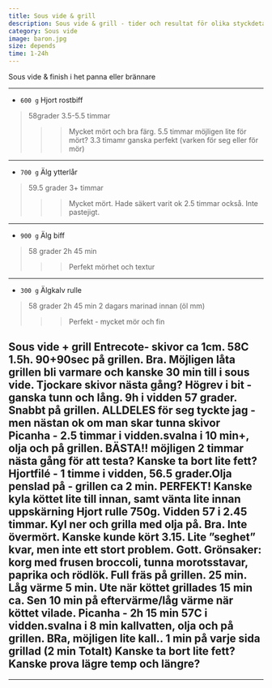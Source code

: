 ```yaml
---
title: Sous vide & grill 
description: Sous vide & grill - tider och resultat för olika styckdetaljer och kött
category: Sous vide
image: baron.jpg
size: depends
time: 1-24h
---
```


 Sous vide & finish i het panna eller brännare

---

* `600 g` Hjort rostbiff 
> 58grader
> 3.5-5.5 timmar
>>> Mycket mört och bra färg. 5.5 timmar möjligen lite för mört? 3.3 timamr ganska perfekt (varken för seg eller för mör)

---

* `700 g` Älg ytterlår 
> 59.5 grader
> 3+ timmar
>>> Mycket mört. Hade säkert varit ok 2.5 timmar också. Inte pastejigt.

---

* `900 g` Älg biff 
> 58 grader
> 2h 45 min
>>> Perfekt mörhet och textur

---

* `300 g` Älgkalv rulle 
> 58 grader
> 2h 45 min
> 2 dagars marinad innan (öl mm)
>>> Perfekt - mycket mör och fin







Sous vide + grill 
Entrecote- skivor ca 1cm. 58C 1.5h. 90+90sec på grillen. Bra. Möjligen låta grillen bli varmare och kanske 30 min till i sous vide. Tjockare skivor nästa gång?
Högrev i bit - ganska tunn och lång. 9h i vidden 57 grader. Snabbt på grillen. ALLDELES för seg tyckte jag - men nästan ok om man skar tunna skivor
Picanha - 2.5 timmar i vidden.svalna i 10 min+, olja och på grillen. BÄSTA!! möjligen 2 timmar nästa gång för att testa? Kanske ta bort lite fett?
Hjortfilé - 1 timme i vidden, 56.5 grader.Olja penslad på - grillen ca 2 min. PERFEKT! Kanske kyla köttet lite till innan, samt vänta lite innan uppskärning
Hjort rulle 750g. Vidden 57 i 2.45 timmar. Kyl ner och grilla med olja på. Bra. Inte övermört. Kanske kunde kört 3.15. Lite ”seghet” kvar, men inte ett stort problem. Gott.
Grönsaker: korg med frusen broccoli, tunna morotsstavar, paprika och rödlök. Full fräs på grillen. 25 min. Låg värme 5 min. Ute när köttet grillades 15 min ca. Sen 10 min på eftervärme/låg värme när köttet vilade.
Picanha - 2h 15 min 57C i vidden.svalna i 8 min kallvatten, olja och på grillen. BRa, möjligen lite kall.. 1 min på varje sida grillad (2 min Totalt) Kanske ta bort lite fett? Kanske prova lägre temp och längre?
---




---